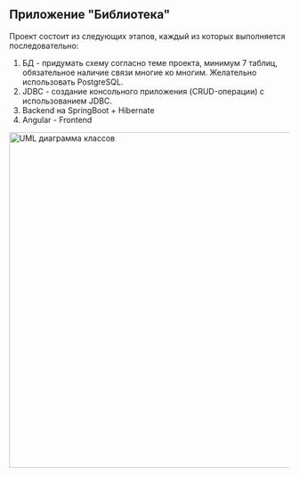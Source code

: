 ## Приложение "Библиотека"

Проект состоит из следующих этапов, каждый из которых выполняется последовательно:

1. БД - придумать схему согласно теме проекта, минимум 7 таблиц, обязательное наличие связи многие ко многим. Желательно использовать PostgreSQL.
2. JDBC - создание консольного приложения (CRUD-операции) с использованием JDBC.
3. Backend на SpringBoot + Hibernate
4. Angular - Frontend

<img width="602" alt="UML диаграмма классов" src="https://github.com/user-attachments/assets/b3bc67f1-3a7c-42b6-815f-2c9ca120f368" />
